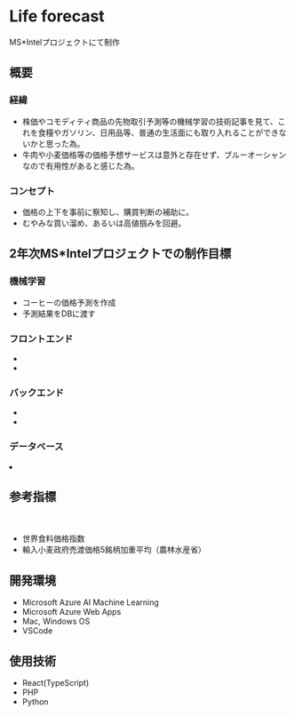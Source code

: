# Life forecast
<p>MS*Intelプロジェクトにて制作</p>
<h2>概要</h2>
  <h3>経緯</h3>
    <ul>
      <li>株価やコモディティ商品の先物取引予測等の機械学習の技術記事を見て、これを食糧やガソリン、日用品等、普通の生活面にも取り入れることができないかと思った為。</li>
      <li>牛肉や小麦価格等の価格予想サービスは意外と存在せず、ブルーオーシャンなので有用性があると感じた為。</li>
    </ul>
  <h3>コンセプト</h3>
    <ul>
      <li>価格の上下を事前に察知し、購買判断の補助に。</li>
      <li>むやみな買い溜め、あるいは高値掴みを回避。</li>
    </ul>

<h2>2年次MS*Intelプロジェクトでの制作目標</h2>
  <h3>機械学習</h3>
    <ul>
      <li>コーヒーの価格予測を作成</li>
      <li>予測結果をDBに渡す</li>
    </ul>
  <h3>フロントエンド</h3>
    <ul>
      <li></li>
      <li></li>
    </ul>
  <h3>バックエンド</h3>
    <ul>
      <li></li>
      <li></li>
    </ul>
  <h3>データベース</h3>
    <li></li>
    
<h2>参考指標</h2>
　<ul>
    <li>世界食料価格指数</li>
    <li>輸入小麦政府売渡価格5銘柄加重平均（農林水産省）</li>
  </ul>
  
<h2>開発環境</h2>
  <ul>
      <li>Microsoft Azure AI Machine Learning</li>
      <li>Microsoft Azure Web Apps</li>
      <li>Mac, Windows OS</li>
  <li>VSCode</li>
    </ul>
    
<h2>使用技術</h2>
  <ul>
      <li>React(TypeScript)</li>
      <li>PHP</li>
      <li>Python</li>
    </ul>
